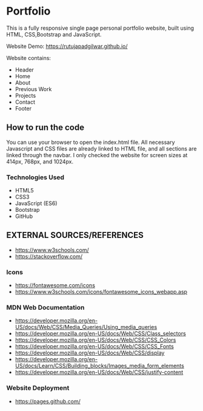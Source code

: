 # Portfolio
This is a fully responsive single page personal portfolio website, built using HTML, CSS,Bootstrap and JavaScript.

Website Demo: https://rutujapadgilwar.github.io/

Website contains:
* Header
* Home
* About
* Previous Work
* Projects
* Contact
* Footer

## How to run the code
You can use your browser to open the index.html file. All necessary Javascript and CSS files are already linked to HTML file, and all sections are linked through the navbar. I only checked the website for screen sizes at 414px, 768px, and 1024px.

### Technologies Used

* HTML5
* CSS3
* JavaScript (ES6)
* Bootstrap
* GitHub

## EXTERNAL SOURCES/REFERENCES

* https://www.w3schools.com/
* https://stackoverflow.com/

### Icons
* https://fontawesome.com/icons
* https://www.w3schools.com/icons/fontawesome_icons_webapp.asp

### MDN Web Documentation
* https://developer.mozilla.org/en-US/docs/Web/CSS/Media_Queries/Using_media_queries
* https://developer.mozilla.org/en-US/docs/Web/CSS/Class_selectors
* https://developer.mozilla.org/en-US/docs/Web/CSS/CSS_Colors
* https://developer.mozilla.org/en-US/docs/Web/CSS/CSS_Fonts
* https://developer.mozilla.org/en-US/docs/Web/CSS/display
* https://developer.mozilla.org/en-US/docs/Learn/CSS/Building_blocks/Images_media_form_elements
* https://developer.mozilla.org/en-US/docs/Web/CSS/justify-content

### Website Deployment
* https://pages.github.com/



